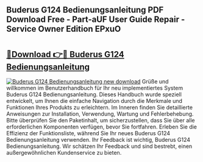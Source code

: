 ## Buderus G124 Bedienungsanleitung PDF Download Free - Part-aUF User Guide Repair - Service Owner Edition EPxuO

# <h2><a href="http://df450xa.blite.top/?on=Buderus+G124+Bedienungsanleitung">🔗Download 👉🔴 Buderus G124 Bedienungsanleitung</a></h2>

[![Buderus G124 Bedienungsanleitung new download](https://i.imgur.com/lujVjoI.png)](http://df450xa.blite.top/?on=Buderus+G124+Bedienungsanleitung)
Grüße und willkommen im Benutzerhandbuch für Ihr neu implementiertes System Buderus G124 Bedienungsanleitung. Dieses Handbuch wurde speziell entwickelt, um Ihnen die einfache Navigation durch die Merkmale und Funktionen Ihres Produkts zu erleichtern. Im Inneren finden Sie detaillierte Anweisungen zur Installation, Verwendung, Wartung und Fehlerbehebung. Bitte überprüfen Sie den Paketinhalt, um sicherzustellen, dass Sie über alle erforderlichen Komponenten verfügen, bevor Sie fortfahren. Erleben Sie die Effizienz der Funktionsliste, während Sie Ihr neues Buderus G124 Bedienungsanleitung verwenden. Ihr Feedback ist wichtig, Buderus G124 Bedienungsanleitung. Wir schätzen Ihr Feedback und sind bestrebt, einen außergewöhnlichen Kundenservice zu bieten.
